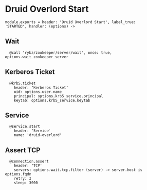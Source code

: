 
# Druid Overlord Start

    module.exports = header: 'Druid Overlord Start', label_true: 'STARTED', handler: (options) ->

## Wait

      @call 'ryba/zookeeper/server/wait', once: true, options.wait_zookeeper_server

## Kerberos Ticket

      @krb5.ticket
        header: 'Kerberos Ticket'
        uid: options.user.name
        principal: options.krb5_service.principal
        keytab: options.krb5_service.keytab

## Service

      @service.start
        header: 'Service'
        name: 'druid-overlord'
      
## Assert TCP

      @connection.assert
        header: 'TCP'
        servers: options.wait.tcp.filter (server) -> server.host is options.fqdn
        retry: 3
        sleep: 3000

